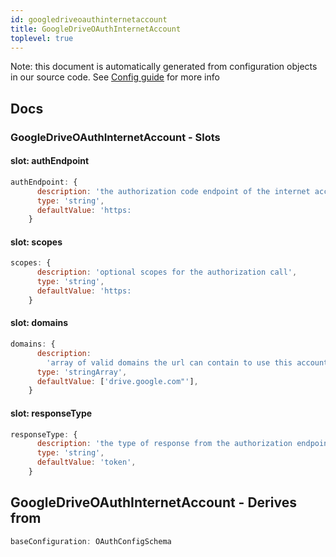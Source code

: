 ```yaml
---
id: googledriveoauthinternetaccount
title: GoogleDriveOAuthInternetAccount
toplevel: true
---
```


Note: this document is automatically generated from configuration objects in our
source code. See [Config guide](/docs/config_guide) for more info

## Docs

### GoogleDriveOAuthInternetAccount - Slots

#### slot: authEndpoint

```js
authEndpoint: {
      description: 'the authorization code endpoint of the internet account',
      type: 'string',
      defaultValue: 'https:
    }
```

#### slot: scopes

```js
scopes: {
      description: 'optional scopes for the authorization call',
      type: 'string',
      defaultValue: 'https:
    }
```

#### slot: domains

```js
domains: {
      description:
        'array of valid domains the url can contain to use this account',
      type: 'stringArray',
      defaultValue: ['drive.google.com"'],
    }
```

#### slot: responseType

```js
responseType: {
      description: 'the type of response from the authorization endpoint',
      type: 'string',
      defaultValue: 'token',
    }
```

## GoogleDriveOAuthInternetAccount - Derives from

```js
baseConfiguration: OAuthConfigSchema
```
